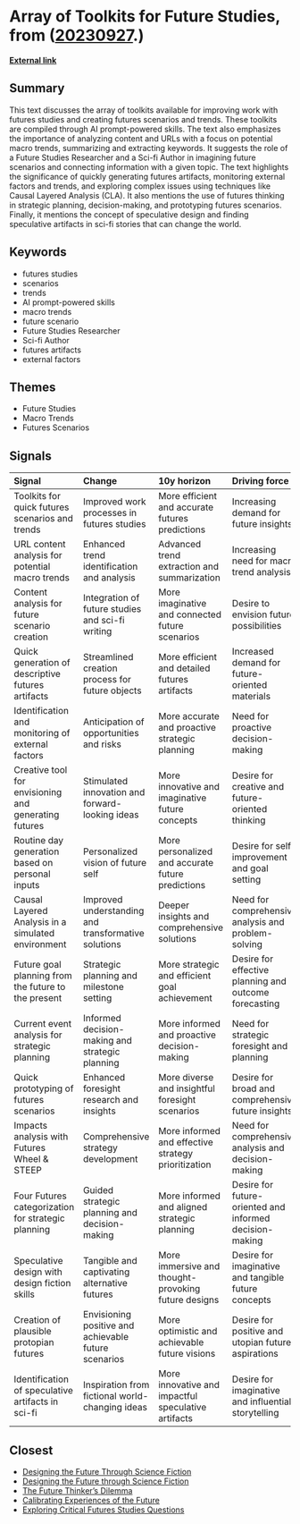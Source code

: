 # __Array of Toolkits for Future Studies__, from ([20230927](https://kghosh.substack.com/p/20230927).)

__[External link](https://foresightlab.eu/p/futures-studies?utm_source=substack&utm_medium=email)__



## Summary

This text discusses the array of toolkits available for improving work with futures studies and creating futures scenarios and trends. These toolkits are compiled through AI prompt-powered skills. The text also emphasizes the importance of analyzing content and URLs with a focus on potential macro trends, summarizing and extracting keywords. It suggests the role of a Future Studies Researcher and a Sci-fi Author in imagining future scenarios and connecting information with a given topic. The text highlights the significance of quickly generating futures artifacts, monitoring external factors and trends, and exploring complex issues using techniques like Causal Layered Analysis (CLA). It also mentions the use of futures thinking in strategic planning, decision-making, and prototyping futures scenarios. Finally, it mentions the concept of speculative design and finding speculative artifacts in sci-fi stories that can change the world.

## Keywords

* futures studies
* scenarios
* trends
* AI prompt-powered skills
* macro trends
* future scenario
* Future Studies Researcher
* Sci-fi Author
* futures artifacts
* external factors

## Themes

* Future Studies
* Macro Trends
* Futures Scenarios

## Signals

| Signal                                               | Change                                               | 10y horizon                                         | Driving force                                           |
|:-----------------------------------------------------|:-----------------------------------------------------|:----------------------------------------------------|:--------------------------------------------------------|
| Toolkits for quick futures scenarios and trends      | Improved work processes in futures studies           | More efficient and accurate futures predictions     | Increasing demand for future insights                   |
| URL content analysis for potential macro trends      | Enhanced trend identification and analysis           | Advanced trend extraction and summarization         | Increasing need for macro trend analysis                |
| Content analysis for future scenario creation        | Integration of future studies and sci-fi writing     | More imaginative and connected future scenarios     | Desire to envision future possibilities                 |
| Quick generation of descriptive futures artifacts    | Streamlined creation process for future objects      | More efficient and detailed futures artifacts       | Increased demand for future-oriented materials          |
| Identification and monitoring of external factors    | Anticipation of opportunities and risks              | More accurate and proactive strategic planning      | Need for proactive decision-making                      |
| Creative tool for envisioning and generating futures | Stimulated innovation and forward-looking ideas      | More innovative and imaginative future concepts     | Desire for creative and future-oriented thinking        |
| Routine day generation based on personal inputs      | Personalized vision of future self                   | More personalized and accurate future predictions   | Desire for self-improvement and goal setting            |
| Causal Layered Analysis in a simulated environment   | Improved understanding and transformative solutions  | Deeper insights and comprehensive solutions         | Need for comprehensive analysis and problem-solving     |
| Future goal planning from the future to the present  | Strategic planning and milestone setting             | More strategic and efficient goal achievement       | Desire for effective planning and outcome forecasting   |
| Current event analysis for strategic planning        | Informed decision-making and strategic planning      | More informed and proactive decision-making         | Need for strategic foresight and planning               |
| Quick prototyping of futures scenarios               | Enhanced foresight research and insights             | More diverse and insightful foresight scenarios     | Desire for broad and comprehensive future insights      |
| Impacts analysis with Futures Wheel & STEEP          | Comprehensive strategy development                   | More informed and effective strategy prioritization | Need for comprehensive analysis and decision-making     |
| Four Futures categorization for strategic planning   | Guided strategic planning and decision-making        | More informed and aligned strategic planning        | Desire for future-oriented and informed decision-making |
| Speculative design with design fiction skills        | Tangible and captivating alternative futures         | More immersive and thought-provoking future designs | Desire for imaginative and tangible future concepts     |
| Creation of plausible protopian futures              | Envisioning positive and achievable future scenarios | More optimistic and achievable future visions       | Desire for positive and utopian future aspirations      |
| Identification of speculative artifacts in sci-fi    | Inspiration from fictional world-changing ideas      | More innovative and impactful speculative artifacts | Desire for imaginative and influential storytelling     |

## Closest

* [Designing the Future Through Science Fiction](5d2fec6b3cc04645c92e73267da0f7d9)
* [Designing the Future through Science Fiction](a438591373b3ce215c807a83c53eabe3)
* [The Future Thinker’s Dilemma](670b7a7f03caef5935520a962c78dd5a)
* [Calibrating Experiences of the Future](60ca937aa44bdaf31b5128e3b4f01fe9)
* [Exploring Critical Futures Studies Questions](7a28378358b7308fd9765a640eeb560c)